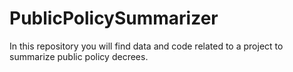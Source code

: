 # PublicPolicySummarizer
 In this repository you will find data and code related to a project to summarize public policy decrees.
